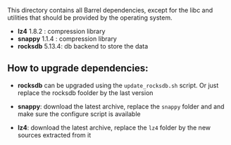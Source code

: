 This directory contains all Barrel dependencies, except for the libc and utilities that should be provided by the operating system.


- **lz4** 1.8.2 : compression library
- **snappy** 1.1.4 : compression library
- **rocksdb** 5.13.4: db backend to store the data


## How to upgrade dependencies:

- **rocksdb** can be upgraded using the `update_rocksdb.sh`  script. Or just replace the rocksdb foolder by the last
  version

- **snappy**: download the latest archive, replace the `snappy` folder and  and make sure the configure script is available

- **lz4**: download the latest archive, replace the `lz4` folder by the new sources extracted from it
